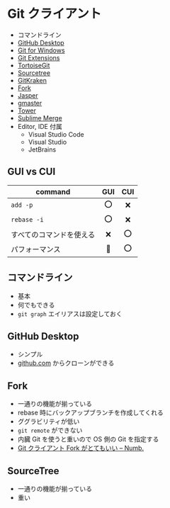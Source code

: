 # Git クライアント

- コマンドライン
- [GitHub Desktop](https://desktop.github.com/)
- [Git for Windows](https://gitforwindows.org/)
- [Git Extensions](http://gitextensions.github.io/)
- [TortoiseGit](https://tortoisegit.org/)
- [Sourcetree](https://www.sourcetreeapp.com/)
- [GitKraken](https://www.gitkraken.com/)
- [Fork](https://git-fork.com/)
- [Jasper](https://jasperapp.io/)
- [gmaster](https://gmaster.io/)
- [Tower](https://www.git-tower.com/windows)
- [Sublime Merge](https://www.sublimemerge.com/)
- Editor, IDE 付属
  - Visual Studio Code
  - Visual Studio
  - JetBrains

## GUI vs CUI

| command | GUI | CUI |
| - | :-: | :-: |
| `add -p` | ⭕ | ❌ |
| `rebase -i` | ⭕ | ❌ |
| すべてのコマンドを使える | ❌ | ⭕ |
| パフォーマンス | 🔺 | ⭕ |

## コマンドライン
- 基本
- 何でもできる
- `git graph` エイリアスは設定しておく

## GitHub Desktop
- シンプル
- [github.com](https://github.com/) からクローンができる

## Fork
- 一通りの機能が揃っている
- rebase 時にバックアップブランチを作成してくれる
- ググラビリティが低い
- `git remote` ができない
- 内臓 Git を使うと重いので OS 側の Git を指定する
- [Git クライアント Fork がとてもいい – Numb.](https://wp.graphact.com/2020/04/29/git-client-fork/)

## SourceTree
- 一通りの機能が揃っている
- 重い
